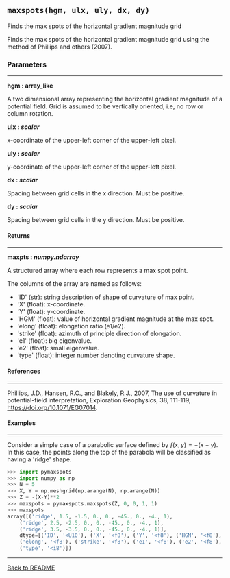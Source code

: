 ## `maxspots(hgm, ulx, uly, dx, dy)`

Finds the max spots of the horizontal gradient magnitude grid

Finds the max spots of the horizontal gradient magnitude grid using the
method of Phillips and others (2007).

### Parameters
----------
**hgm : array_like**

A two dimensional array representing the horizontal gradient magnitude
of a potential field.  Grid is assumed to be vertically oriented, i.e,
no row or column rotation.

**ulx : _scalar_**

x-coordinate of the upper-left corner of the upper-left pixel.

**uly : _scalar_**

y-coordinate of the upper-left corner of the upper-left pixel.

**dx : _scalar_**

Spacing between grid cells in the x direction.  Must be positive.

**dy : _scalar_**

Spacing between grid cells in the y direction.  Must be positive.

#### Returns
-------
**maxpts : _numpy.ndarray_**

A structured array where each row represents a max spot point.

The columns of the array are named as follows:
- 'ID' (str): string description of shape of curvature of max point.
- 'X' (float): x-coordinate.
- 'Y' (float): y-coordinate.
- 'HGM' (float): value of horizontal gradient magnitude at the max spot.
- 'elong' (float): elongation ratio (e1/e2).
- 'strike' (float): azimuth of principle direction of elongation.
- 'e1' (float): big eigenvalue.
- 'e2' (float): small eigenvalue.
- 'type' (float): integer number denoting curvature shape.

#### References
----------
Phillips, J.D., Hansen, R.O., and Blakely, R.J., 2007, The use of curvature in potential-field interpretation, Exploration Geophysics, 38, 111-119, <https://doi.org/10.1071/EG07014>.

#### Examples
----------

Consider a simple case of a parabolic surface defined by $f(x,y) = -(x-y)$.
In this case, the points along the top of the parabola will be classified
as having a 'ridge' shape.

```python
>>> import pymaxspots
>>> import numpy as np
>>> N = 5
>>> X, Y = np.meshgrid(np.arange(N), np.arange(N))
>>> Z = -(X-Y)**2
>>> maxspots = pymaxspots.maxspots(Z, 0, 0, 1, 1)
>>> maxspots
array([('ridge', 1.5, -1.5, 0., 0., -45., 0., -4., 1),
    ('ridge', 2.5, -2.5, 0., 0., -45., 0., -4., 1),
    ('ridge', 3.5, -3.5, 0., 0., -45., 0., -4., 1)],
    dtype=[('ID', '<U10'), ('X', '<f8'), ('Y', '<f8'), ('HGM', '<f8'),
    ('elong', '<f8'), ('strike', '<f8'), ('e1', '<f8'), ('e2', '<f8'),
    ('type', '<i8')])
```

----------
[Back to README](../README.md)
